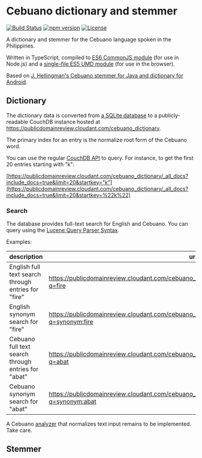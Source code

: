 # Cebuano dictionary and stemmer
[![Build Status](https://travis-ci.org/digitalheir/cebuano-stemmer-js.svg?branch=master)](https://travis-ci.org/digitalheir/cebuano-stemmer-js)
[![npm version](https://badge.fury.io/js/cebuano-stemmer.svg)](https://www.npmjs.com/package/cebuano-stemmer)
[![License](https://img.shields.io/npm/l/cebuano-stemmer.svg)](https://github.com/digitalheir/cebuano-stemmer-js/blob/master/LICENSE)

A dictionary and stemmer for the Cebuano language spoken in the Philippines.

Written in TypeScript, compiled to [ES6 CommonJS module](https://www.npmjs.com/package/cebuano-stemmer) (for use in Node.js) and a [single-file ES5 UMD module](https://github.com/digitalheir/cebuano-stemmer-js/releases) (for use in the browser).

Based on [J. Hellingman's Cebuano stemmer for Java and dictionary for Android](https://bitbucket.org/jhellingman/cebuano-dictionary-app).

## Dictionary
The dictionary data is converted from [a SQLite database](https://bitbucket.org/jhellingman/cebuano-dictionary-app/src/a5dd59e660434915e2128557aad8ead3c2339004/app/src/main/assets/databases/?at=master) to a publicly-readable CouchDB instance hosted at https://publicdomainreview.cloudant.com/cebuano_dictionary.

The primary index for an entry is the normalize root form of the Cebuano word.

You can use the regular [CouchDB API](http://docs.couchdb.org/en/2.0.0/api/) to query. For instance, to get the first 20 entries starting with "k":

[https://publicdomainreview.cloudant.com/cebuano_dictionary/_all_docs?include_docs=true&limit=20&startkey="k"](https://publicdomainreview.cloudant.com/cebuano_dictionary/_all_docs?include_docs=true&limit=20&startkey=%22k%22)



### Search
The database provides full-text search for English and Cebuano. You can query using the [Lucene Query Parser Syntax](http://lucene.apache.org/core/4_3_0/queryparser/org/apache/lucene/queryparser/classic/package-summary.html#Overview).

Examples:

|description|url|
|---|---|
|English full text search through entries for "fire"|https://publicdomainreview.cloudant.com/cebuano_dictionary/_design/search/_search/fromEnglish?q=fire|
|English synonym search for "fire"|https://publicdomainreview.cloudant.com/cebuano_dictionary/_design/search/_search/fromEnglish?q=synonym:fire|
|Cebuano full text search through entries for "abat"|https://publicdomainreview.cloudant.com/cebuano_dictionary/_design/search/_search/fromCebuano?q=abat|
|Cebuano synonym search for "abat"|https://publicdomainreview.cloudant.com/cebuano_dictionary/_design/search/_search/fromCebuano?q=synonym:abat|


A Cebuano [analyzer](https://docs.cloudant.com/search.html#analyzers) that normalizes text input remains to be implemented. Take care.

## Stemmer

